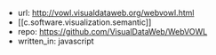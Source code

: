 
- url: http://vowl.visualdataweb.org/webvowl.html
- [[c.software.visualization.semantic]]
- repo: https://github.com/VisualDataWeb/WebVOWL
- written_in: javascript